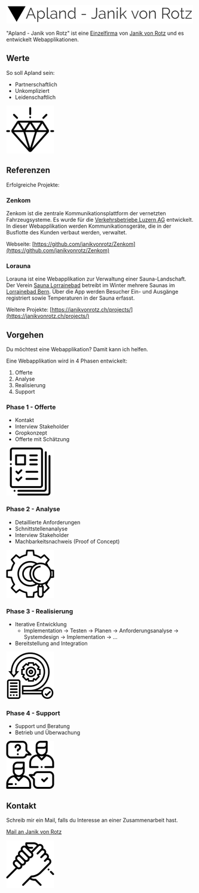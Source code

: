 ![Apland - Janik von Rotz](/assets/logo.png)

"Apland - Janik von Rotz" ist eine [Einzelfirma](https://einzelfirma.ch/) von [Janik von Rotz](https://janikvonrotz.ch) und es entwickelt Webapplikationen.

## Werte

So soll Apland sein:

* Partnerschaftlich
* Unkompliziert
* Leidenschaftlich

![](/assets/006-value.png)

## Referenzen

Erfolgreiche Projekte:

### Zenkom

Zenkom ist die zentrale Kommunikationsplattform der vernetzten Fahrzeugsysteme. Es wurde für die [Verkehrsbetriebe Luzern AG](https://www.vbl.ch/) entwickelt. In dieser Webapplikation werden Kommunikationsgeräte, die in der Busflotte des Kunden verbaut werden, verwaltet.

Webseite: [https://github.com/janikvonrotz/Zenkom](https://github.com/janikvonrotz/Zenkom)

### Lorauna

Lorauna ist eine Webapplikation zur Verwaltung einer Sauna-Landschaft. Der Verein [Sauna Lorrainebad](http://saunalorrainebad.ch/) betreibt im Winter mehrere Saunas im [Lorrainebad Bern](http://www.lorrainebad.ch/). Über die App werden Besucher Ein- und Ausgänge registriert sowie Temperaturen in der Sauna erfasst.

Weitere Projekte: [https://janikvonrotz.ch/projects/](https://janikvonrotz.ch/projects/)

## Vorgehen

Du möchtest eine Webapplikation? Damit kann ich helfen.

Eine Webapplikation wird in 4 Phasen entwickelt:

1. Offerte
2. Analyse
3. Realisierung
4. Support

### Phase 1 - Offerte

* Kontakt
* Interview Stakeholder
* Gropkonzept
* Offerte mit Schätzung

![](/assets/003-portfolio.png)

### Phase 2 - Analyse

* Detaillierte Anforderungen
* Schnittstellenanalyse
* Interview Stakeholder
* Machbarkeitsnachweis (Proof of Concept)

![](/assets/002-research.png)

### Phase 3 - Realisierung

* Iterative Entwicklung
    * Implementation -> Testen -> Planen -> Anforderungsanalyse -> Systemdesign -> Implementation -> ...
* Bereitstellung and Integration

![](/assets/001-scrum.png)

### Phase 4 - Support

* Support und Beratung
* Betrieb und Überwachung

![](/assets/004-support.png)

## Kontakt

Schreib mir ein Mail, falls du Interesse an einer Zusammenarbeit hast.

[Mail an Janik von Rotz](mailto:contact@janikvonrotz.ch)

![](/assets/005-team.png)
